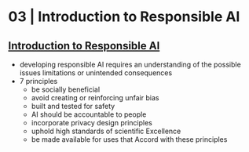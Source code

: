# 03 | Introduction to Responsible AI

## [Introduction to Responsible AI](https://youtu.be/w_3L1Bf2P_g?si=4hMcYLQc5CgyKh_z)

- developing responsible AI requires an understanding of the possible issues limitations or unintended consequences 
- 7 principles
    - be socially beneficial
    - avoid creating or reinforcing unfair bias 
    - built and tested for safety 
    - AI should be accountable to people
    - incorporate privacy design principles
    - uphold high standards of scientific Excellence
    - be made available for uses that Accord with these principles






